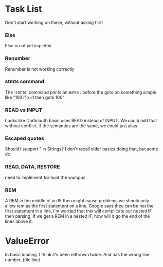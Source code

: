 # Task List

Don't start working on these, without asking first

### Else
Else is not yet impleted.
### Renumber 
Renumber is not working correctly
### stmts command
The 'stmts' command prints an extra : before the goto on something simple like "100 if x=1 then goto 100"
### READ vs INPUT
Looks like Dartmouth basic uses READ instead of INPUT. We could add that without conflict. If the semantics are the
same, we could just alias.
### Escaped quotes
Should I support \" in Strings? I don't recall older basics doing that, but some do.

### READ, DATA, RESTORE
need to implement for hunt the wumpus

### REM 
A REM in the middle of an IF then might cause  problems
we should only allow rem as the first statement on
a line, Google says they can be not the first statement 
in a line. I'm worried that this will complicate our
nested IF then parsing, if we get a REM in a nested IF, how
will it go the end of the lines above it.

# ValueError
In basic loading. I think it's been rethrown twice.
And has the wrong line number. (file line)